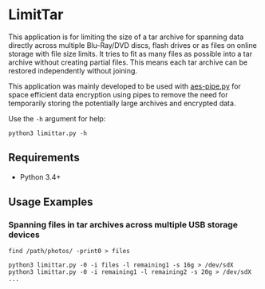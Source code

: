 # LimitTar
This application is for limiting the size of a tar archive for spanning data
directly across multiple Blu-Ray/DVD discs, flash drives or as files on
online storage with file size limits. It tries to fit as many files as possible
into a tar archive without creating partial files. This means each tar archive
can be restored independently without joining.

This application was mainly developed to be used with
[aes-pipe.py](https://github.com/2sh/aes-pipe.py) for space efficient data
encryption using pipes to remove the need for temporarily storing the
potentially large archives and encrypted data.

Use the ```-h``` argument for help:
```
python3 limittar.py -h
```

## Requirements
* Python 3.4+

## Usage Examples

### Spanning files in tar archives across multiple USB storage devices
```
find /path/photos/ -print0 > files

python3 limittar.py -0 -i files -l remaining1 -s 16g > /dev/sdX
python3 limittar.py -0 -i remaining1 -l remaining2 -s 20g > /dev/sdX
...
```
